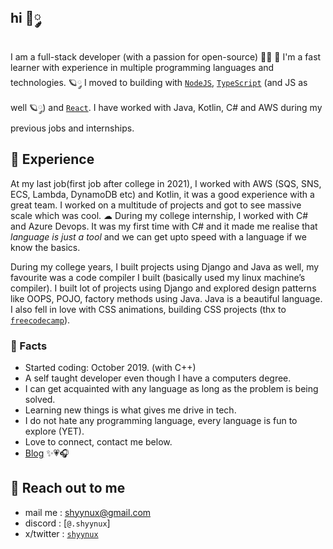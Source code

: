 ## hi 🎀༘

I am a full-stack developer (with a passion for open-source) 🫶🏽 🌷  I'm a fast learner with experience in multiple programming languages and technologies. 🪐༘ I moved to building with [`NodeJS`](https://nodejs.org/en/about), [`TypeScript`](https://www.typescriptlang.org/docs/) (and JS as well 🪐༘) and [` React `](https://react.dev/). I have worked with Java, Kotlin, C# and AWS during my previous jobs and internships.

## 🧸 Experience

At my last job(first job after college in 2021), I worked with AWS (SQS, SNS, ECS, Lambda, DynamoDB etc) and Kotlin, it was a good experience with a great team. I worked on a multitude of projects and got to see massive scale which was cool. ☁︎ During my college internship, I worked with C# and Azure Devops. It was my first time with C# and it made me realise that _language is just a tool_ and we can get upto speed with a language if we know the basics.

During my college years, I built projects using Django and Java as well, my favourite was a code compiler I built (basically used my linux machine’s compiler). I built lot of projects using Django and explored design patterns like OOPS, POJO, factory methods using Java. Java is a beautiful language. I also fell in love with CSS animations, building CSS projects (thx to [`freecodecamp`](https://www.freecodecamp.org/)).

### 🌷 Facts 

- Started coding: October 2019. (with C++)
- A self taught developer even though I have a computers degree.
- I can get acquainted with any language as long as the problem is being solved.
- Learning new things is what gives me drive in tech.
- I do not hate any programming language, every language is fun to explore (YET).
- Love to connect, contact me below.
- [Blog](https://dev.to/shyynux) ✨💗🎧


## 💌 Reach out to me 

- mail me : shyynux@gmail.com
- discord : [`@.shyynux`]
- x/twitter : [`shyynux`](https://twitter.com/shyynux)

